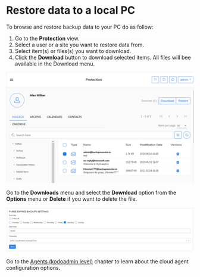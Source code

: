 # Restore data to a local PC

To browse and restore backup data to your PC do as follow:

1. Go to the **Protection** view.
2. Select a user or a site you want to restore data from.
3. Select item\(s\) or files\(s\) you want to download.
4.  Click the **Download** button to download selected items. All files will bee available in the Download menu.  

![](../../.gitbook/assets/image%20%2838%29.png)

Go to the **Downloads** menu and select the **Download** option from the **Options** menu or **Delete** if you want to delete the file.

![](../../.gitbook/assets/image%20%2846%29.png)

Go to the [Agents \(kodoadmin level\)](../cloud-agent.md) chapter to learn about the cloud agent configuration options.

